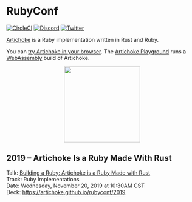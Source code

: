 # RubyConf

[![CircleCI](https://circleci.com/gh/artichoke/rubyconf.svg?style=svg)](https://circleci.com/gh/artichoke/rubyconf)
[![Discord](https://img.shields.io/discord/607683947496734760)](https://discord.gg/QCe2tp2)
[![Twitter](https://img.shields.io/twitter/follow/artichokeruby?label=Follow&style=social)](https://twitter.com/artichokeruby)

[Artichoke](https:/github.com/artichoke/artichoke) is a Ruby implementation
written in Rust and Ruby.

You can [try Artichoke in your browser](https://artichoke.run). The
[Artichoke Playground](https://github.com/artichoke/playground) runs a
[WebAssembly](https://webassembly.org/) build of Artichoke.

<p align="center">
  <a href="https://artichoke.run">
    <img height="200" width="200" src="https://artichoke.run/logo.svg">
  </a>
</p>

## 2019 – Artichoke Is a Ruby Made With Rust

Talk:
[Building a Ruby: Artichoke is a Ruby Made with Rust](https://rubyconf.org/program#session-854)  
Track: Ruby Implementations  
Date: Wednesday, November 20, 2019 at 10:30AM CST  
Deck: <https://artichoke.github.io/rubyconf/2019>
